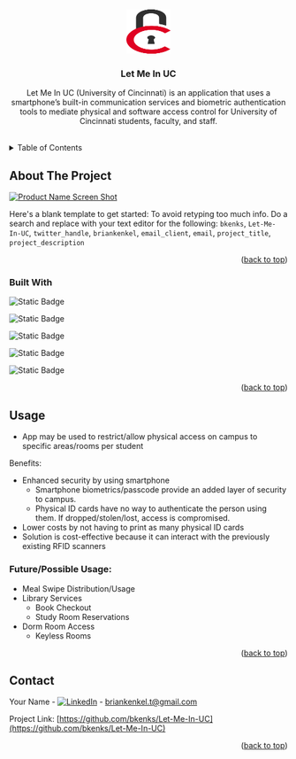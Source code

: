 <a name="readme-top"></a>

<!-- PROJECT LOGO -->
<br />
<div align="center">
  <a href="https://github.com/bkenks/Let-Me-In-UC">
    <img src="images/logo.png" alt="Logo" width="80" height="80">
  </a>

<h3 align="center">Let Me In UC</h3>

  <p align="center">
    Let Me In UC (University of Cincinnati) is an application that uses a smartphone’s built-in communication services and biometric authentication tools to mediate physical and software access control for University of Cincinnati students, faculty, and staff.
    <br />
    <br />
  </p>
</div>



<!-- TABLE OF CONTENTS -->
<details>
  <summary>Table of Contents</summary>
  <ol>
    <li>
      <a href="#about-the-project">About The Project</a>
      <ul>
        <li><a href="#built-with">Built With</a></li>
      </ul>
    </li>
    <li><a href="#usage">Usage</a></li>
    <li><a href="#contact">Contact</a></li>
  </ol>
</details>



<!-- ABOUT THE PROJECT -->
## About The Project

[![Product Name Screen Shot][product-screenshot]](https://example.com)

Here's a blank template to get started: To avoid retyping too much info. Do a search and replace with your text editor for the following: `bkenks`, `Let-Me-In-UC`, `twitter_handle`, `briankenkel`, `email_client`, `email`, `project_title`, `project_description`

<p align="right">(<a href="#readme-top">back to top</a>)</p>



### Built With

![Static Badge](https://img.shields.io/badge/Flutter-f?style=for-the-badge&logo=flutter&logoColor=%2302569B&labelColor=%23212121&color=%2302569B)

![Static Badge](https://img.shields.io/badge/Dart-d?style=for-the-badge&logo=dart&logoColor=%230175C2&labelColor=%23212121&color=%230175C2)

![Static Badge](https://img.shields.io/badge/Firebase%2FFireStore-ff?style=for-the-badge&logo=firebase&logoColor=%23FFCC2F&labelColor=%23232121&color=%23FFCC2F)

![Static Badge](https://img.shields.io/badge/Android%20Studio-a?style=for-the-badge&logo=androidstudio&logoColor=%233DDC84&labelColor=%23212121&color=%233DDC84)

![Static Badge](https://img.shields.io/badge/Visual%20Studio%20Code-d?style=for-the-badge&logo=visualstudiocode&logoColor=%23007ACC&labelColor=%23212121&color=%23007ACC)

<p align="right">(<a href="#readme-top">back to top</a>)</p>



<!-- USAGE EXAMPLES -->
## Usage

* App may be used to restrict/allow physical access on campus to specific areas/rooms per student

Benefits:
  * Enhanced security by using smartphone
    * Smartphone biometrics/passcode provide an added layer of security to campus.
    * Physical ID cards have no way to authenticate the person using them. If dropped/stolen/lost, access is compromised.
  * Lower costs by not having to print as many physical ID cards
  * Solution is cost-effective because it can interact with the previously existing RFID scanners

### Future/Possible Usage:

* Meal Swipe Distribution/Usage
* Library Services
  * Book Checkout
  * Study Room Reservations
* Dorm Room Access
  * Keyless Rooms

<p align="right">(<a href="#readme-top">back to top</a>)</p>


<!-- CONTACT -->
## Contact

Your Name - [![LinkedIn][linkedin-shield]][linkedin-url] - briankenkel.t@gmail.com

Project Link: [https://github.com/bkenks/Let-Me-In-UC](https://github.com/bkenks/Let-Me-In-UC)

<p align="right">(<a href="#readme-top">back to top</a>)</p>



<!-- ACKNOWLEDGMENTS -->
<!--
## Acknowledgments

* []()
* []()
* []()

<p align="right">(<a href="#readme-top">back to top</a>)</p>
-->

<!-- MARKDOWN LINKS & IMAGES -->
<!-- https://www.markdownguide.org/basic-syntax/#reference-style-links -->
[contributors-shield]: https://img.shields.io/github/contributors/bkenks/Let-Me-In-UC.svg?style=for-the-badge
[contributors-url]: https://github.com/bkenks/Let-Me-In-UC/graphs/contributors
[forks-shield]: https://img.shields.io/github/forks/bkenks/Let-Me-In-UC.svg?style=for-the-badge
[forks-url]: https://github.com/bkenks/Let-Me-In-UC/network/members
[stars-shield]: https://img.shields.io/github/stars/bkenks/Let-Me-In-UC.svg?style=for-the-badge
[stars-url]: https://github.com/bkenks/Let-Me-In-UC/stargazers
[issues-shield]: https://img.shields.io/github/issues/bkenks/Let-Me-In-UC.svg?style=for-the-badge
[issues-url]: https://github.com/bkenks/Let-Me-In-UC/issues
[license-shield]: https://img.shields.io/github/license/bkenks/Let-Me-In-UC.svg?style=for-the-badge
[license-url]: https://github.com/bkenks/Let-Me-In-UC/blob/master/LICENSE.txt
[linkedin-shield]: https://img.shields.io/badge/-LinkedIn-black.svg?style=for-the-badge&logo=linkedin&colorB=555
[linkedin-url]: https://linkedin.com/in/briankenkel
[product-screenshot]: images/screenshot.png
[Next.js]: https://img.shields.io/badge/next.js-000000?style=for-the-badge&logo=nextdotjs&logoColor=white
[Next-url]: https://nextjs.org/
[React.js]: https://img.shields.io/badge/React-20232A?style=for-the-badge&logo=react&logoColor=61DAFB
[React-url]: https://reactjs.org/
[Vue.js]: https://img.shields.io/badge/Vue.js-35495E?style=for-the-badge&logo=vuedotjs&logoColor=4FC08D
[Vue-url]: https://vuejs.org/
[Angular.io]: https://img.shields.io/badge/Angular-DD0031?style=for-the-badge&logo=angular&logoColor=white
[Angular-url]: https://angular.io/
[Svelte.dev]: https://img.shields.io/badge/Svelte-4A4A55?style=for-the-badge&logo=svelte&logoColor=FF3E00
[Svelte-url]: https://svelte.dev/
[Laravel.com]: https://img.shields.io/badge/Laravel-FF2D20?style=for-the-badge&logo=laravel&logoColor=white
[Laravel-url]: https://laravel.com
[Bootstrap.com]: https://img.shields.io/badge/Bootstrap-563D7C?style=for-the-badge&logo=bootstrap&logoColor=white
[Bootstrap-url]: https://getbootstrap.com
[JQuery.com]: https://img.shields.io/badge/jQuery-0769AD?style=for-the-badge&logo=jquery&logoColor=white
[JQuery-url]: https://jquery.com 
